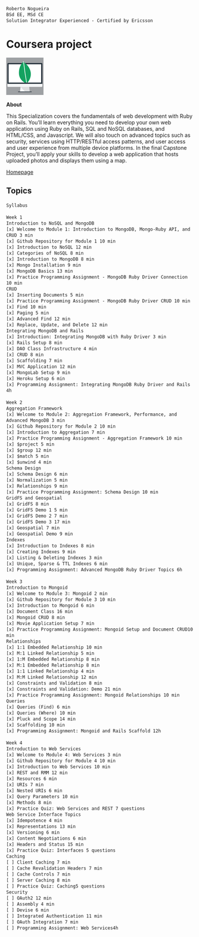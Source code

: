 ```
Roberto Nogueira  
BSd EE, MSd CE
Solution Integrator Experienced - Certified by Ericsson
```
# Coursera project

![coursera image](images/coursera.png)

**About**

This Specialization covers the fundamentals of web development with Ruby on Rails. You’ll learn everything you need to develop your own web application using Ruby on Rails, SQL and NoSQL databases, and HTML/CSS, and Javascript. We will also touch on advanced topics such as security, services using HTTP/RESTful access patterns, and user access and user experience from multiple device platforms. In the final Capstone Project, you’ll apply your skills to develop a web application that hosts uploaded photos and displays them using a map.

[Homepage](https://www.coursera.org/learn/ruby-on-rails-web-services-mongodb/)

## Topics
```
Syllabus

Week 1
Introduction to NoSQL and MongoDB
[x] Welcome to Module 1: Introduction to MongoDB, Mongo-Ruby API, and CRUD 3 min
[x] Github Repository for Module 1 10 min
[x] Introduction to NoSQL 12 min
[x] Categories of NoSQL 8 min
[x] Introduction to MongoDB 8 min
[x] Mongo Installation 9 min
[x] MongoDB Basics 13 min
[x] Practice Programming Assignment - MongoDB Ruby Driver Connection 10 min
CRUD
[x] Inserting Documents 5 min
[x] Practice Programming Assignment - MongoDB Ruby Driver CRUD 10 min
[x] Find 10 min
[x] Paging 5 min
[x] Advanced Find 12 min
[x] Replace, Update, and Delete 12 min
Integrating MongoDB and Rails
[x] Introduction: Integrating MongoDB with Ruby Driver 3 min
[x] Rails Setup 8 min
[x] DAO Class Infrastructure 4 min
[x] CRUD 8 min
[x] Scaffolding 7 min
[x] MVC Application 12 min
[x] MongoLab Setup 9 min
[x] Heroku Setup 6 min
[x] Programming Assignment: Integrating MongoDB Ruby Driver and Rails 4h

Week 2
Aggregation Framework
[x] Welcome to Module 2: Aggregation Framework, Performance, and Advanced MongoDB 3 min
[x] Github Repository for Module 2 10 min
[x] Introduction to Aggregation 7 min
[x] Practice Programming Assignment - Aggregation Framework 10 min
[x] $project 5 min
[x] $group 12 min
[x] $match 5 min
[x] $unwind 4 min
Schema Design
[x] Schema Design 6 min
[x] Normalization 5 min
[x] Relationships 9 min
[x] Practice Programming Assignment: Schema Design 10 min
GridFS and Geospatial
[x] GridFS 8 min
[x] GridFS Demo 1 5 min
[x] GridFS Demo 2 7 min
[x] GridFS Demo 3 17 min
[x] Geospatial 7 min
[x] Geospatial Demo 9 min
Indexes
[x] Introduction to Indexes 8 min
[x] Creating Indexes 9 min
[x] Listing & Deleting Indexes 3 min
[x] Unique, Sparse & TTL Indexes 6 min
[x] Programming Assignment: Advanced MongoDB Ruby Driver Topics 6h

Week 3
Introduction to Mongoid
[x] Welcome to Module 3: Mongoid 2 min
[x] Github Repository for Module 3 10 min
[x] Introduction to Mongoid 6 min
[x] Document Class 16 min
[x] Mongoid CRUD 8 min
[x] Movie Application Setup 7 min
[x] Practice Programming Assignment: Mongoid Setup and Document CRUD10 min
Relationships
[x] 1:1 Embedded Relationship 10 min
[x] M:1 Linked Relationship 5 min
[x] 1:M Embedded Relationship 8 min
[x] M:1 Embedded Relationship 8 min
[x] 1:1 Linked Relationship 4 min
[x] M:M Linked Relationship 12 min
[x] Constraints and Validation 8 min
[x] Constraints and Validation: Demo 21 min
[x] Practice Programming Assignment: Mongoid Relationships 10 min
Queries
[x] Queries (Find) 6 min
[x] Queries (Where) 10 min
[x] Pluck and Scope 14 min
[x] Scaffolding 10 min
[x] Programming Assignment: Mongoid and Rails Scaffold 12h

Week 4
Introduction to Web Services
[x] Welcome to Module 4: Web Services 3 min
[x] Github Repository for Module 4 10 min
[x] Introduction to Web Services 10 min
[x] REST and RMM 12 min
[x] Resources 6 min
[x] URIs 7 min
[x] Nested URIs 6 min
[x] Query Parameters 10 min
[x] Methods 8 min
[x] Practice Quiz: Web Services and REST 7 questions
Web Service Interface Topics
[x] Idempotence 4 min
[x] Representations 13 min
[x] Versioning 6 min
[x] Content Negotiations 6 min
[x] Headers and Status 15 min
[x] Practice Quiz: Interfaces 5 questions
Caching
[ ] Client Caching 7 min
[ ] Cache Revalidation Headers 7 min
[ ] Cache Controls 7 min
[ ] Server Caching 8 min
[ ] Practice Quiz: Caching5 questions
Security
[ ] OAuth2 12 min
[ ] Assembly 4 min
[ ] Devise 6 min
[ ] Integrated Authentication 11 min
[ ] OAuth Integration 7 min
[ ] Programming Assignment: Web Services4h
```
